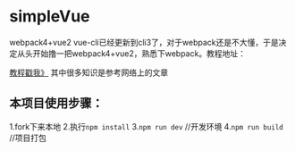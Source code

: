 # simpleVue
webpack4+vue2
vue-cli已经更新到cli3了，对于webpack还是不大懂，于是决定从头开始撸一把webpack4+vue2，熟悉下webpack。教程地址：

[教程戳我》](http://blog.iyuge.cn/2019/04/20/webpack4%E4%BB%8E%E5%A4%B4%E6%9E%84%E5%BB%BA%E4%B8%80%E4%B8%AA%E7%AE%80%E5%8D%95%E7%9A%84vue2%E9%A1%B9%E7%9B%AE/#more)
其中很多知识是参考网络上的文章

## 本项目使用步骤：
1.fork下来本地
2.执行`npm install`
3.`npm run dev`  //开发环境
4.`npm run build` //项目打包
